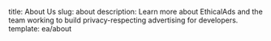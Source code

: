 title: About Us
slug: about
description: Learn more about EthicalAds and the team working to build privacy-respecting advertising for developers.
template: ea/about
